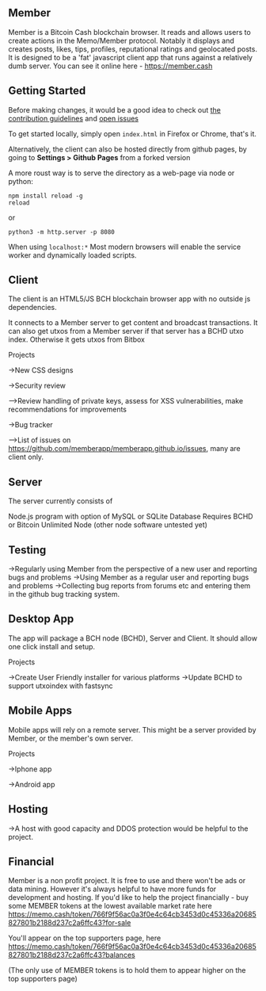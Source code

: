 Member
------

Member is a Bitcoin Cash blockchain browser. It reads and allows users to create actions in the Memo/Member protocol.
Notably it displays and creates posts, likes, tips, profiles, reputational ratings and geolocated posts.
It is designed to be a 'fat' javascript client app that runs against a relatively dumb server. 
You can see it online here - https://member.cash

Getting Started
---------------

Before making changes, it would be a good idea to check 
out [the contribution guidelines](CONTRIBUTING.md) 
and [open issues](https://github.com/memberapp/memberapp.github.io/issues)

To get started locally, simply open `index.html` in Firefox or Chrome, that's it. 
 
Alternatively, the client can also be hosted directly from github pages, 
by going to **Settings > Github Pages**  from a forked version
 
A more roust way is to serve the directory as a web-page via node or python:  

    npm install reload -g
    reload    

or

    python3 -m http.server -p 8080

When using `localhost:*` Most modern browsers will enable the service worker
 and dynamically loaded scripts.

Client
------
The client is an HTML5/JS BCH blockchain browser app with no outside js 
dependencies. 

It connects to a Member server to get content and broadcast transactions. It 
can also get utxos from a Member server if that server has a BCHD utxo index.
 Otherwise it gets utxos from Bitbox

Projects

->New CSS designs

->Security review

-->Review handling of private keys, assess for XSS vulnerabilities, make recommendations for improvements

->Bug tracker

-->List of issues on https://github.com/memberapp/memberapp.github.io/issues, many are client only.

Server
------

The server currently consists of

Node.js program with option of MySQL or SQLite Database
Requires BCHD or Bitcoin Unlimited Node (other node software untested yet)

Testing
-------

->Regularly using Member from the perspective of a new user and reporting bugs and problems
->Using Member as a regular user and reporting bugs and problems
->Collecting bug reports from forums etc and entering them in the github bug tracking system.


Desktop App
-----------

The app will package a BCH node (BCHD), Server and Client. It should allow one click install and setup.

Projects

->Create User Friendly installer for various platforms
->Update BCHD to support utxoindex with fastsync 

Mobile Apps
-----------

Mobile apps will rely on a remote server. This might be a server provided by Member, or the member's own server.

Projects

->Iphone app

->Android app

Hosting
-------

->A host with good capacity and DDOS protection would be helpful to the project.

Financial
---------

Member is a non profit project. It is free to use and there won't be ads or data mining. However it's always helpful to have more funds for development and hosting. If you'd like to
help the project financially - buy some MEMBER tokens at the lowest available market rate here
https://memo.cash/token/766f9f56ac0a3f0e4c64cb3453d0c45336a20685827801b2188d237c2a6ffc43?for-sale

You'll appear on the top supporters page, here
https://memo.cash/token/766f9f56ac0a3f0e4c64cb3453d0c45336a20685827801b2188d237c2a6ffc43?balances

(The only use of MEMBER tokens is to hold them to appear higher on the top supporters page)
